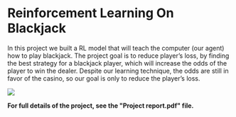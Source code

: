 # Reinforcement Learning On Blackjack

In this project we built a RL model that will teach the computer (our agent) how to play blackjack. 
The project goal is to reduce player’s loss, by finding the best strategy for a blackjack player, which will increase the odds of the player to win the dealer. Despite our learning technique, the odds are still in favor of the casino, so our goal is only to reduce the player’s loss.

![](https://i.ibb.co/8MbY6rg/1.png)

**For full details of the project, see the "Project report.pdf" file.**
